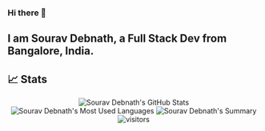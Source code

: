 ### Hi there 👋

## I am Sourav Debnath, a Full Stack Dev from Bangalore, India.

## 📈 Stats

<div align="center">
 <img src="https://github-readme-stats.vercel.app/api?username=sourav925&theme=radical&show_icons=true&hide_border=true&count_private=true" alt="Sourav Debnath's GitHub Stats">
</div>
 
 <div align="center">
  <img src="https://github-profile-summary-cards.vercel.app/api/cards/most-commit-language?username=sourav925&theme=solarized_dark" alt="Sourav Debnath's Most Used Languages">
  <img src="https://github-profile-summary-cards.vercel.app/api/cards/profile-details?username=sourav925&theme=solarized_dark" alt="Sourav Debnath's Summary">
 </div>

<div align="center">
 <img src="https://visitor-badge.laobi.icu/badge?page_id=debnathSD.debnathSD" alt="visitors">
</div>
